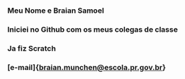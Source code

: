 ### Meu Nome e Braian Samoel
### Iniciei no Github com os meus colegas de classe
### Ja fiz Scratch
### [e-mail]{braian.munchen@escola.pr.gov.br}
